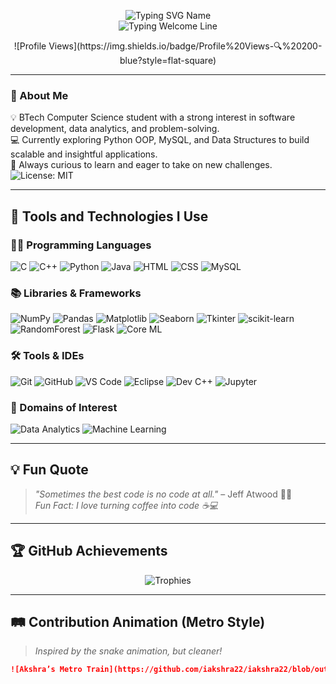 <!-- Header Typing Animation -->
<p align="center">
  <img src="https://readme-typing-svg.herokuapp.com?font=Fira+Code&weight=500&size=30&pause=1000&color=F7F7F7&center=true&vCenter=true&width=435&lines=Hi%2C+I'm+Akshra+%F0%9F%91%A9%E2%80%8D%F0%9F%92%BB" alt="Typing SVG Name" />
  <br>
  <img src="https://readme-typing-svg.herokuapp.com?font=Fira+Code&weight=400&size=18&pause=1000&color=F7F7F7&center=true&vCenter=true&width=435&lines=Welcome+to+my+GitHub+profile!" alt="Typing Welcome Line" />
</p>

<!-- Profile Views (non-broken badge) -->
<p align="center">
  ![Profile Views](https://img.shields.io/badge/Profile%20Views-🔍%20200-blue?style=flat-square)
</p>

---

### 🎯 About Me

💡 BTech Computer Science student with a strong interest in software development, data analytics, and problem-solving.  
💻 Currently exploring Python OOP, MySQL, and Data Structures to build scalable and insightful applications.  
🚀 Always curious to learn and eager to take on new challenges.  
![License: MIT](https://img.shields.io/badge/License-MIT-yellow.svg)

---

## 🚀 Tools and Technologies I Use

### 👩‍💻 Programming Languages
![C](https://img.shields.io/badge/C-%2300599C.svg?style=for-the-badge&logo=c&logoColor=white)
![C++](https://img.shields.io/badge/C++-00599C?style=for-the-badge&logo=c%2B%2B&logoColor=white)
![Python](https://img.shields.io/badge/Python-%2314354C.svg?style=for-the-badge&logo=python&logoColor=white)
![Java](https://img.shields.io/badge/Java-ED8B00?style=for-the-badge&logo=openjdk&logoColor=white)
![HTML](https://img.shields.io/badge/HTML5-e34c26?style=for-the-badge&logo=html5&logoColor=white)
![CSS](https://img.shields.io/badge/CSS3-264de4?style=for-the-badge&logo=css3&logoColor=white)
![MySQL](https://img.shields.io/badge/MySQL-00758f?style=for-the-badge&logo=mysql&logoColor=white)

### 📚 Libraries & Frameworks
![NumPy](https://img.shields.io/badge/NumPy-013243?style=for-the-badge&logo=numpy&logoColor=white)
![Pandas](https://img.shields.io/badge/Pandas-150458?style=for-the-badge&logo=pandas&logoColor=white)
![Matplotlib](https://img.shields.io/badge/Matplotlib-ff69b4?style=for-the-badge)
![Seaborn](https://img.shields.io/badge/Seaborn-3776AB?style=for-the-badge)
![Tkinter](https://img.shields.io/badge/Tkinter-%23ffcc00?style=for-the-badge)
![scikit-learn](https://img.shields.io/badge/scikit--learn-F7931E?style=for-the-badge&logo=scikit-learn&logoColor=white)
![RandomForest](https://img.shields.io/badge/RandomForest-228B22?style=for-the-badge)
![Flask](https://img.shields.io/badge/Flask-000000?style=for-the-badge&logo=flask&logoColor=white)
![Core ML](https://img.shields.io/badge/CoreML-black?style=for-the-badge&logo=apple&logoColor=white)

### 🛠️ Tools & IDEs
![Git](https://img.shields.io/badge/Git-F05032?style=for-the-badge&logo=git&logoColor=white)
![GitHub](https://img.shields.io/badge/GitHub-181717?style=for-the-badge&logo=github&logoColor=white)
![VS Code](https://img.shields.io/badge/VSCode-007ACC?style=for-the-badge&logo=visual-studio-code&logoColor=white)
![Eclipse](https://img.shields.io/badge/Eclipse-2C2255?style=for-the-badge&logo=eclipse&logoColor=white)
![Dev C++](https://img.shields.io/badge/DevC++-blue?style=for-the-badge)
![Jupyter](https://img.shields.io/badge/Jupyter-F37626?style=for-the-badge&logo=jupyter&logoColor=white)

### 🧠 Domains of Interest
![Data Analytics](https://img.shields.io/badge/Data%20Analytics-006699?style=for-the-badge)
![Machine Learning](https://img.shields.io/badge/Machine%20Learning-0099cc?style=for-the-badge)

---

## 💡 Fun Quote
> _"Sometimes the best code is no code at all."_ – Jeff Atwood 👩‍💻  
> _Fun Fact: I love turning coffee into code ☕💻_

---

## 🏆 GitHub Achievements

<p align="center">
  <img src="https://github-profile-trophy.vercel.app/?username=iakshra22&theme=darkhub&no-frame=true&row=1&column=6" alt="Trophies">
</p>

---

## 🛤️ Contribution Animation (Metro Style)

> *Inspired by the snake animation, but cleaner!*

```markdown
![Akshra’s Metro Train](https://github.com/iakshra22/iakshra22/blob/output/github-contribution-grid-snake.svg)
